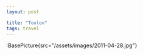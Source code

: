 ```yaml
---
layout: post

title: "Toulon"
tags: travel
---
```


:BasePicture{src="/assets/images/2011-04-28.jpg"}

<!--more-->
